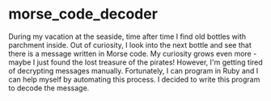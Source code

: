 # morse_code_decoder
During my vacation at the seaside, time after time I find old bottles with parchment inside. Out of curiosity, I look into the next bottle and see that there is a message written in Morse code. My curiosity grows even more - maybe I just found the lost treasure of the pirates! However, I'm getting tired of decrypting messages manually. Fortunately, I can program in Ruby and I can help myself by automating this process. I decided to write this program to decode the message.
